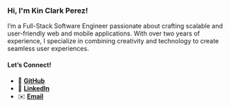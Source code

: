 ### **Hi, I'm Kin Clark Perez!**

I’m a Full-Stack Software Engineer passionate about crafting scalable and user-friendly web and mobile applications. With over two years of experience, I specialize in combining creativity and technology to create seamless user experiences.

#### **Let’s Connect!**
- 🔗 [**GitHub**](https://github.com/Clarkky1)  
- 💼 [**LinkedIn**](https://www.linkedin.com/in/kin-clark-perez-164a17294/)  
- ✉️ [**Email**](mailto:clarkperez906@gmail.com)

